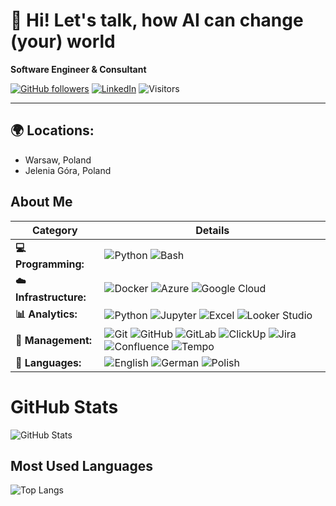 # 👋 Hi! Let's talk, how AI can change (your) world 

**Software Engineer & Consultant**

[![GitHub followers](https://img.shields.io/github/followers/JacJacJr?label=Follow&style=social)](https://github.com/JacJacJr)
[![LinkedIn](https://img.shields.io/badge/LinkedIn-Connect-blue)](https://www.linkedin.com/in/jacek-m-jackowski/details/experience/?locale=en_US)
![Visitors](https://api.visitorbadge.io/api/visitors?path=JacJacJr&label=Visitors&labelColor=%231f2833&countColor=%2345a29e&style=plastic)

---

## 🌍 Locations:
- Warsaw, Poland  
- Jelenia Góra, Poland  

## About Me

| **Category**          | **Details**                                                     |
|-----------------------|-----------------------------------------------------------------|
| **💻 Programming:**   | ![Python](https://img.shields.io/badge/Python-3776AB?style=for-the-badge&logo=python&logoColor=white) ![Bash](https://img.shields.io/badge/Bash-4EAA25?style=for-the-badge&logo=gnu-bash&logoColor=white) |
| **☁️ Infrastructure:**| ![Docker](https://img.shields.io/badge/Docker-2496ED?style=for-the-badge&logo=docker&logoColor=white) ![Azure](https://img.shields.io/badge/Azure-0078D4?style=for-the-badge&logo=microsoft-azure&logoColor=white) ![Google Cloud](https://img.shields.io/badge/Google%20Cloud-4285F4?style=for-the-badge&logo=google-cloud&logoColor=white) |
| **📊 Analytics:**     | ![Python](https://img.shields.io/badge/Python-3776AB?style=for-the-badge&logo=python&logoColor=white) ![Jupyter](https://img.shields.io/badge/Jupyter-F37626?style=for-the-badge&logo=jupyter&logoColor=white) ![Excel](https://img.shields.io/badge/Excel-217346?style=for-the-badge&logo=microsoft-excel&logoColor=white) ![Looker Studio](https://img.shields.io/badge/Looker%20Studio-4285F4?style=for-the-badge&logo=looker&logoColor=white) |
| **📓 Management:**    | ![Git](https://img.shields.io/badge/Git-F05032?style=for-the-badge&logo=git&logoColor=white) ![GitHub](https://img.shields.io/badge/GitHub-181717?style=for-the-badge&logo=github&logoColor=white) ![GitLab](https://img.shields.io/badge/GitLab-FC6D26?style=for-the-badge&logo=gitlab&logoColor=white) ![ClickUp](https://img.shields.io/badge/ClickUp-7B68EE?style=for-the-badge&logo=clickup&logoColor=white) ![Jira](https://img.shields.io/badge/Jira-0052CC?style=for-the-badge&logo=jira&logoColor=white) ![Confluence](https://img.shields.io/badge/Confluence-172B4D?style=for-the-badge&logo=confluence&logoColor=white) ![Tempo](https://img.shields.io/badge/Tempo-0052CC?style=for-the-badge&logo=tempo&logoColor=white) |
| **💭 Languages:**     | ![English](https://img.shields.io/badge/English-C1-blue?style=for-the-badge) ![German](https://img.shields.io/badge/German-B2-yellow?style=for-the-badge) ![Polish](https://img.shields.io/badge/Polish-Native-red?style=for-the-badge) |

# GitHub Stats

![GitHub Stats](https://github-readme-stats.vercel.app/api?username=JacJacJr&show_icons=true&theme=blueberry)

## Most Used Languages

![Top Langs](https://github-readme-stats.vercel.app/api/top-langs/?username=JacJacJr&layout=compact&theme=blueberry)
